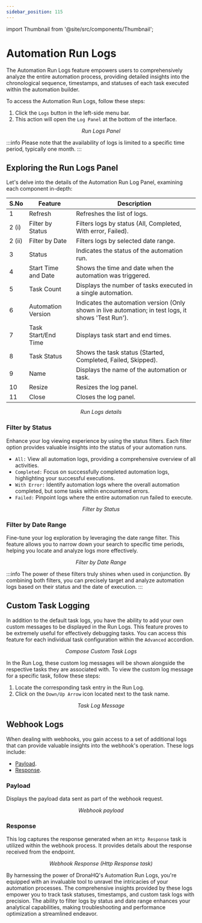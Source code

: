 ```yaml
---
sidebar_position: 115
---
```


import Thumbnail from '@site/src/components/Thumbnail';

# Automation Run Logs

The Automation Run Logs feature empowers users to comprehensively analyze the entire automation process, providing detailed insights into the chronological sequence, timestamps, and statuses of each task executed within the automation builder.

To access the Automation Run Logs, follow these steps:

1. Click the `Logs` button in the left-side menu bar.
2. This action will open the `Log Panel` at the bottom of the interface.

<figure>
  <Thumbnail src="/img/automation/test-publish-rollback/log-panel.png" alt="Run Logs Panel" width='80%'/>
  <figcaption align="center"><i>Run Logs Panel</i></figcaption>
</figure>

:::info
Please note that the availability of logs is limited to a specific time period, typically one month.
:::

## Exploring the Run Logs Panel

Let's delve into the details of the Automation Run Log Panel, examining each component in-depth:

| S.No  | Feature               | Description                                                                                             |
|-------|-----------------------|---------------------------------------------------------------------------------------------------------|
| 1     | Refresh               | Refreshes the list of logs.                                                                             |
| 2 (i) | Filter by Status      | Filters logs by status (All, Completed, With error, Failed).                                            |
| 2 (ii)| Filter by Date        | Filters logs by selected date range.                                                                    |
| 3     | Status                | Indicates the status of the automation run.                                                             |
| 4     | Start Time and Date   | Shows the time and date when the automation was triggered.                                              |
| 5     | Task Count            | Displays the number of tasks executed in a single automation.                                           |
| 6     | Automation Version    | Indicates the automation version (Only shown in live automation; in test logs, it shows 'Test Run').    |
| 7     | Task Start/End Time   | Displays task start and end times.                                                                      |
| 8     | Task Status           | Shows the task status (Started, Completed, Failed, Skipped).                                            |
| 9     | Name                  | Displays the name of the automation or task.                                                            |
| 10    | Resize                | Resizes the log panel.                                                                                  |
| 11    | Close                 | Closes the log panel.                                                                                   |


<figure>
  <Thumbnail src="/img/automation/run-logs/run-log-details.png" alt="Run Logs details" width='100%'/>
  <figcaption align = "center"><i>Run Logs details</i></figcaption>
</figure>

### Filter by Status

Enhance your log viewing experience by using the status filters. Each filter option provides valuable insights into the status of your automation runs.

- `All:` View all automation logs, providing a comprehensive overview of all activities.
- `Completed:` Focus on successfully completed automation logs, highlighting your successful executions.
- `With Error:` Identify automation logs where the overall automation completed, but some tasks within encountered errors.
- `Failed:` Pinpoint logs where the entire automation run failed to execute.

<figure>
  <Thumbnail src="/img/automation/run-logs/filter-by-status.png" alt="Filter by Status" width='30%'/>
  <figcaption align="center"><i>Filter by Status</i></figcaption>
</figure>

### Filter by Date Range

Fine-tune your log exploration by leveraging the date range filter. This feature allows you to narrow down your search to specific time periods, helping you locate and analyze logs more effectively.

<figure>
  <Thumbnail src="/img/automation/run-logs/filter-by-date.png" alt="Filter by Date Range" width='70%'/>
  <figcaption align="center"><i>Filter by Date Range</i></figcaption>
</figure>

:::info
The power of these filters truly shines when used in conjunction. By combining both filters, you can precisely target and analyze automation logs based on their status and the date of execution.
:::

## Custom Task Logging

In addition to the default task logs, you have the ability to add your own custom messages to be displayed in the Run Logs. This feature proves to be extremely useful for effectively debugging tasks. You can access this feature for each individual task configuration within the `Advanced` accordion.

<figure>
  <Thumbnail src="/img/automation/run-logs/task-logging.png" alt="Compose Custom Task Logs" width='70%'/>
  <figcaption align="center"><i>Compose Custom Task Logs</i></figcaption>
</figure>

In the Run Log, these custom log messages will be shown alongside the respective tasks they are associated with. To view the custom log message for a specific task, follow these steps:

1. Locate the corresponding task entry in the Run Log.
2. Click on the `Down/Up Arrow` icon located next to the task name.

<figure>
  <Thumbnail src="/img/automation/run-logs/task-log-details.png" alt="Task Log Message" width='70%'/>
  <figcaption align="center"><i>Task Log Message</i></figcaption>
</figure>


## Webhook Logs

When dealing with webhooks, you gain access to a set of additional logs that can provide valuable insights into the webhook's operation. These logs include:

- [Payload](#payload).
- [Response](#response).

### Payload

Displays the payload data sent as part of the webhook request.

<figure>
  <Thumbnail src="/img/automation/run-logs/payload.png" alt="Webhook payload" width='70%'/>
  <figcaption align="center"><i>Webhook payload</i></figcaption>
</figure>

### Response

This log captures the response generated when an `Http Response` task is utilized within the webhook process. It provides details about the response received from the endpoint.

<figure>
  <Thumbnail src="/img/automation/run-logs/response.png" alt="Webhook Response (Http Response task)" width='70%'/>
  <figcaption align="center"><i>Webhook Response (Http Response task)</i></figcaption>
</figure>

By harnessing the power of DronaHQ's Automation Run Logs, you're equipped with an invaluable tool to unravel the intricacies of your automation processes. The comprehensive insights provided by these logs empower you to track task statuses, timestamps, and custom task logs with precision. The ability to filter logs by status and date range enhances your analytical capabilities, making troubleshooting and performance optimization a streamlined endeavor.
